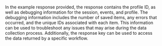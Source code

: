 In the example response provided, the response contains the profile ID, as well as debugging information for the session,
events, and profile. The debugging information includes the number of saved items, any errors that occurred, and the
unique IDs associated with each item. This information can be used to troubleshoot any issues that may arise during the
data collection process. Additionally, the response key can be used to access the data returned by a specific workflow.

